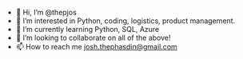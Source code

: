 - 👋 Hi, I’m @thepjos
- 👀 I’m interested in Python, coding, logistics, product management.
- 🌱 I’m currently learning Python, SQL, Azure
- 💞️ I’m looking to collaborate on all of the above!
- 📫 How to reach me josh.thephasdin@gmail.com

<!---
thepjos/thepjos is a ✨ special ✨ repository because its `README.md` (this file) appears on your GitHub profile.
You can click the Preview link to take a look at your changes.
--->
